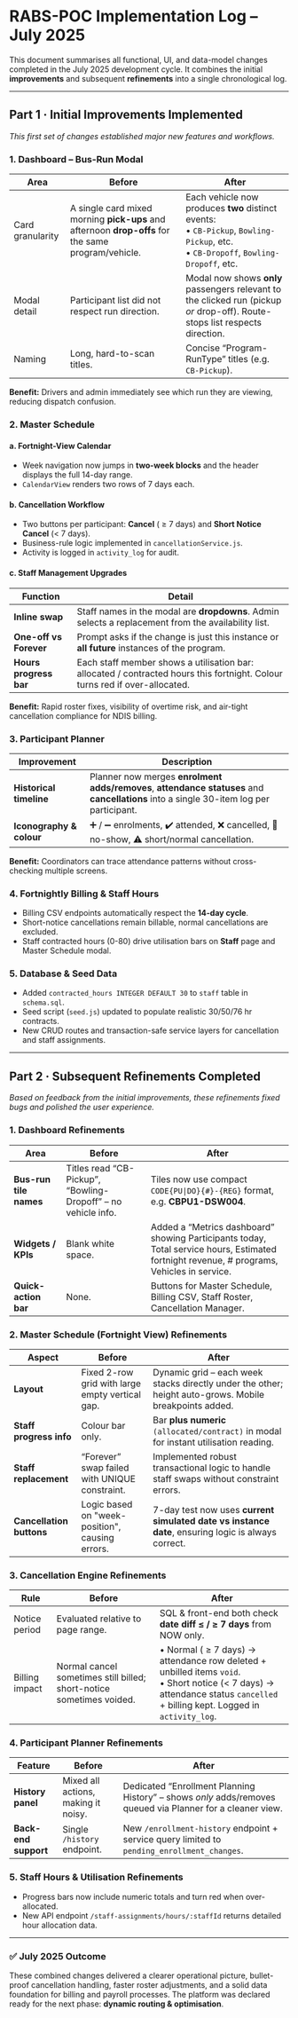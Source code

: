 # RABS-POC Implementation Log – July 2025

This document summarises all functional, UI, and data-model changes completed in the July 2025 development cycle. It combines the initial **improvements** and subsequent **refinements** into a single chronological log.

---

## Part 1 · Initial Improvements Implemented  
*This first set of changes established major new features and workflows.*

### 1. Dashboard – Bus-Run Modal

| Area              | Before                                                                                       | After                                                                                                                                |
|-------------------|----------------------------------------------------------------------------------------------|---------------------------------------------------------------------------------------------------------------------------------------|
| Card granularity  | A single card mixed morning **pick-ups** and afternoon **drop-offs** for the same program/vehicle. | Each vehicle now produces **two** distinct events:<br>• `CB-Pickup`, `Bowling-Pickup`, etc.<br>• `CB-Dropoff`, `Bowling-Dropoff`, etc. |
| Modal detail      | Participant list did not respect run direction.                                              | Modal now shows **only** passengers relevant to the clicked run (pickup *or* drop-off). Route-stops list respects direction.          |
| Naming            | Long, hard-to-scan titles.                                                                   | Concise “Program-RunType” titles (e.g. `CB-Pickup`).                                                                                  |

**Benefit:** Drivers and admin immediately see which run they are viewing, reducing dispatch confusion.

### 2. Master Schedule

#### a. Fortnight-View Calendar
* Week navigation now jumps in **two-week blocks** and the header displays the full 14-day range.  
* `CalendarView` renders two rows of 7 days each.

#### b. Cancellation Workflow
* Two buttons per participant: **Cancel** ( ≥ 7 days) and **Short Notice Cancel** (< 7 days).  
* Business-rule logic implemented in `cancellationService.js`.  
* Activity is logged in `activity_log` for audit.

#### c. Staff Management Upgrades

| Function               | Detail                                                                                                                          |
|------------------------|----------------------------------------------------------------------------------------------------------------------------------|
| **Inline swap**        | Staff names in the modal are **dropdowns**. Admin selects a replacement from the availability list.                              |
| **One-off vs Forever** | Prompt asks if the change is just this instance or **all future** instances of the program.                                      |
| **Hours progress bar** | Each staff member shows a utilisation bar: allocated / contracted hours this fortnight. Colour turns red if over-allocated.      |

**Benefit:** Rapid roster fixes, visibility of overtime risk, and air-tight cancellation compliance for NDIS billing.

### 3. Participant Planner

| Improvement              | Description                                                                                                                        |
|--------------------------|------------------------------------------------------------------------------------------------------------------------------------|
| **Historical timeline**  | Planner now merges **enrolment adds/removes**, **attendance statuses** and **cancellations** into a single 30-item log per participant. |
| **Iconography & colour** | ➕ / ➖ enrolments, ✔️ attended, ❌ cancelled, 🚫 no-show, ⚠️ short/normal cancellation.                                                |

**Benefit:** Coordinators can trace attendance patterns without cross-checking multiple screens.

### 4. Fortnightly Billing & Staff Hours
* Billing CSV endpoints automatically respect the **14-day cycle**.  
* Short-notice cancellations remain billable, normal cancellations are excluded.  
* Staff contracted hours (0-80) drive utilisation bars on **Staff** page and Master Schedule modal.

### 5. Database & Seed Data
* Added `contracted_hours INTEGER DEFAULT 30` to `staff` table in `schema.sql`.  
* Seed script (`seed.js`) updated to populate realistic 30/50/76 hr contracts.  
* New CRUD routes and transaction-safe service layers for cancellation and staff assignments.

---

## Part 2 · Subsequent Refinements Completed  
*Based on feedback from the initial improvements, these refinements fixed bugs and polished the user experience.*

### 1. Dashboard Refinements

| Area                  | Before                                                           | After                                                                                                                                   |
|-----------------------|------------------------------------------------------------------|-----------------------------------------------------------------------------------------------------------------------------------------|
| **Bus-run tile names**| Titles read “CB-Pickup”, “Bowling-Dropoff” – no vehicle info.    | Tiles now use compact `CODE{PU\|DO}{#}-{REG}` format, e.g. **CBPU1-DSW004**.                                                            |
| **Widgets / KPIs**    | Blank white space.                                              | Added a “Metrics dashboard” showing Participants today, Total service hours, Estimated fortnight revenue, # programs, Vehicles in service. |
| **Quick-action bar**  | None.                                                           | Buttons for Master Schedule, Billing CSV, Staff Roster, Cancellation Manager.                                                           |

### 2. Master Schedule (Fortnight View) Refinements

| Aspect                  | Before                                          | After                                                                                                               |
|-------------------------|--------------------------------------------------|---------------------------------------------------------------------------------------------------------------------|
| **Layout**              | Fixed 2-row grid with large empty vertical gap. | Dynamic grid – each week stacks directly under the other; height auto-grows. Mobile breakpoints added.              |
| **Staff progress info** | Colour bar only.                                | Bar **plus numeric** `(allocated/contract)` in modal for instant utilisation reading.                               |
| **Staff replacement**   | “Forever” swap failed with UNIQUE constraint.   | Implemented robust transactional logic to handle staff swaps without constraint errors.                             |
| **Cancellation buttons**| Logic based on "week-position", causing errors. | 7-day test now uses **current simulated date vs instance date**, ensuring logic is always correct.                  |

### 3. Cancellation Engine Refinements

| Rule            | Before                                   | After                                                                                                                                           |
|-----------------|------------------------------------------|-------------------------------------------------------------------------------------------------------------------------------------------------|
| Notice period   | Evaluated relative to page range.        | SQL & front-end both check **date diff ≤ / ≥ 7 days** from NOW only.                                                                            |
| Billing impact  | Normal cancel sometimes still billed; short-notice sometimes voided. | • Normal ( ≥ 7 days) → attendance row deleted + unbilled items `void`.<br>• Short notice (< 7 days) → attendance status `cancelled` + billing kept. Logged in `activity_log`. |

### 4. Participant Planner Refinements

| Feature                 | Before                                                      | After                                                                                                    |
|-------------------------|-------------------------------------------------------------|-----------------------------------------------------------------------------------------------------------|
| **History panel**       | Mixed all actions, making it noisy.                         | Dedicated “Enrollment Planning History” – shows *only* adds/removes queued via Planner for a cleaner view. |
| **Back-end support**    | Single `/history` endpoint.                                 | New `/enrollment-history` endpoint + service query limited to `pending_enrollment_changes`.               |

### 5. Staff Hours & Utilisation Refinements
* Progress bars now include numeric totals and turn red when over-allocated.  
* New API endpoint `/staff-assignments/hours/:staffId` returns detailed hour allocation data.

---

### ✅ July 2025 Outcome
These combined changes delivered a clearer operational picture, bullet-proof cancellation handling, faster roster adjustments, and a solid data foundation for billing and payroll processes. The platform was declared ready for the next phase: **dynamic routing & optimisation**.


